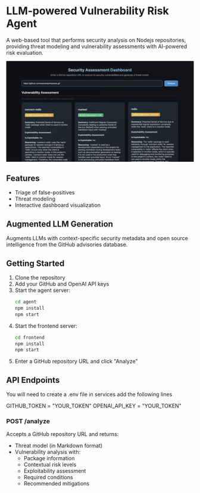 # LLM-powered Vulnerability Risk Agent

A web-based tool that performs security analysis on Nodejs repositories, providing threat modeling and vulnerability assessments with AI-powered risk evaluation.

![Security Assessment Dashboard](Screenshot.png)

## Features

- Triage of false-positives
- Threat modeling
- Interactive dashboard visualization

## Augmented LLM Generation

Augments LLMs with context-specific security metadata and open source intelligence from the GitHub advisories database. 

## Getting Started

1. Clone the repository
2. Add your GitHub and OpenAI API keys
3. Start the agent server:
   ```bash
   cd agent
   npm install
   npm start
   ```
3. Start the frontend server:
   ```bash
   cd frontend
   npm install
   npm start
   ```
5. Enter a GitHub repository URL and click "Analyze"

## API Endpoints
You will need to create a .env file in services
add the following lines 

GITHUB_TOKEN = "YOUR_TOKEN"
OPENAI_API_KEY = "YOUR_TOKEN"


### POST /analyze
Accepts a GitHub repository URL and returns:
- Threat model (in Markdown format)
- Vulnerability analysis with:
  - Package information
  - Contextual risk levels
  - Exploitability assessment
  - Required conditions
  - Recommended mitigations
